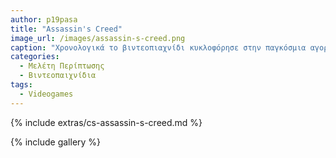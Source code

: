 ```yaml
---
author: p19pasa
title: "Assassin's Creed"
image_url: /images/assassin-s-creed.png
caption: "Χρονολογικά το βιντεοπιαχνίδι κυκλοφόρησε στην παγκόσμια αγορά για τα Microsoft Windows, PlayStation 4, Xbox One και Nintendo Switch στις 5 Οκτωβρίου 2018, με την έκδοση Stadia να κυκλοφορεί παράλληλα με την υπηρεσία το 2019. Δημιουργήθηκε από την εταιρία Ubicoft και είναι ένα βιντεοπαιχνίδι δράσης."
categories:
  - Μελέτη Περίπτωσης
  - Βιντεοπαιχνίδια
tags:
  - Videogames
---
```



{% include extras/cs-assassin-s-creed.md %}

{% include gallery %}
